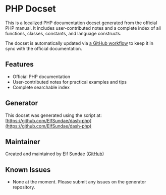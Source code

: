 # PHP Docset

This is a localized PHP documentation docset generated from the official PHP manual. It includes user-contributed notes and a complete index of all functions, classes, constants, and language constructs.

The docset is automatically updated via [a GitHub workflow](https://github.com/ElfSundae/dash-php/actions/workflows/auto-update-docsets.yml) to keep it in sync with the official documentation.

## Features

- Official PHP documentation
- User-contributed notes for practical examples and tips
- Complete searchable index

## Generator

This docset was generated using the script at:
[https://github.com/ElfSundae/dash-php](https://github.com/ElfSundae/dash-php)

## Maintainer

Created and maintained by Elf Sundae ([GitHub](https://github.com/ElfSundae))

## Known Issues

- None at the moment. Please submit any issues on the generator repository.
